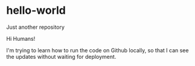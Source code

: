 # hello-world
Just another repository

Hi Humans!

I'm trying to learn how to run the code on Github locally, so that I can see the updates without waiting for deployment.

